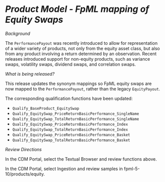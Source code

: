# *Product Model - FpML mapping of Equity Swaps*

_Background_

The `PerformancePayout` was recently introduced to allow for representation of a wider variety of products, not only from the equity asset class, but also from any product involving a return determined by an observation. Recent releases introduced support for non-equity products, such as variance swaps, volatility swaps, dividend swaps, and correlation swaps.

_What is being released?_

This release updates the synonym mappings so FpML equity swaps are now mapped to the `PerformancePayout`, rather than the legacy `EquityPayout`.  

The corresponding qualification functions have been updated:

- `Qualify_BaseProduct_EquitySwap`
- `Qualify_EquitySwap_PriceReturnBasicPerformance_SingleName`
- `Qualify_EquitySwap_TotalReturnBasicPerformance_SingleName`
- `Qualify_EquitySwap_PriceReturnBasicPerformance_Index`
- `Qualify_EquitySwap_TotalReturnBasicPerformance_Index`
- `Qualify_EquitySwap_PriceReturnBasicPerformance_Basket`
- `Qualify_EquitySwap_TotalReturnBasicPerformance_Basket`

_Review Directions_

In the CDM Portal, select the Textual Browser and review functions above.

In the CDM Portal, select Ingestion and review samples in fpml-5-10/products/equity.
